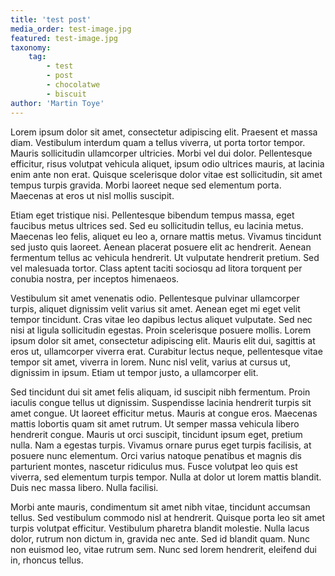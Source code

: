 ```yaml
---
title: 'test post'
media_order: test-image.jpg
featured: test-image.jpg
taxonomy:
    tag:
        - test
        - post
        - chocolatwe
        - biscuit
author: 'Martin Toye'
---
```


Lorem ipsum dolor sit amet, consectetur adipiscing elit. Praesent et massa diam. Vestibulum interdum quam a tellus viverra, ut porta tortor tempor. Mauris sollicitudin ullamcorper ultricies. Morbi vel dui dolor. Pellentesque efficitur, risus volutpat vehicula aliquet, ipsum odio ultrices mauris, at lacinia enim ante non erat. Quisque scelerisque dolor vitae est sollicitudin, sit amet tempus turpis gravida. Morbi laoreet neque sed elementum porta. Maecenas at eros ut nisl mollis suscipit.

Etiam eget tristique nisi. Pellentesque bibendum tempus massa, eget faucibus metus ultrices sed. Sed eu sollicitudin tellus, eu lacinia metus. Maecenas leo felis, aliquet eu leo a, ornare mattis metus. Vivamus tincidunt sed justo quis laoreet. Aenean placerat posuere elit ac hendrerit. Aenean fermentum tellus ac vehicula hendrerit. Ut vulputate hendrerit pretium. Sed vel malesuada tortor. Class aptent taciti sociosqu ad litora torquent per conubia nostra, per inceptos himenaeos.

Vestibulum sit amet venenatis odio. Pellentesque pulvinar ullamcorper turpis, aliquet dignissim velit varius sit amet. Aenean eget mi eget velit tempor tincidunt. Cras vitae leo dapibus lectus aliquet vulputate. Sed nec nisi at ligula sollicitudin egestas. Proin scelerisque posuere mollis. Lorem ipsum dolor sit amet, consectetur adipiscing elit. Mauris elit dui, sagittis at eros ut, ullamcorper viverra erat. Curabitur lectus neque, pellentesque vitae tempor sit amet, viverra in lorem. Nunc nisl velit, varius at cursus ut, dignissim in ipsum. Etiam ut tempor justo, a ullamcorper elit.

Sed tincidunt dui sit amet felis aliquam, id suscipit nibh fermentum. Proin iaculis congue tellus ut dignissim. Suspendisse lacinia hendrerit turpis sit amet congue. Ut laoreet efficitur metus. Mauris at congue eros. Maecenas mattis lobortis quam sit amet rutrum. Ut semper massa vehicula libero hendrerit congue. Mauris ut orci suscipit, tincidunt ipsum eget, pretium nulla. Nam a egestas turpis. Vivamus ornare purus eget turpis facilisis, at posuere nunc elementum. Orci varius natoque penatibus et magnis dis parturient montes, nascetur ridiculus mus. Fusce volutpat leo quis est viverra, sed elementum turpis tempor. Nulla at dolor ut lorem mattis blandit. Duis nec massa libero. Nulla facilisi.

Morbi ante mauris, condimentum sit amet nibh vitae, tincidunt accumsan tellus. Sed vestibulum commodo nisl at hendrerit. Quisque porta leo sit amet turpis volutpat efficitur. Vestibulum pharetra blandit molestie. Nulla lacus dolor, rutrum non dictum in, gravida nec ante. Sed id blandit quam. Nunc non euismod leo, vitae rutrum sem. Nunc sed lorem hendrerit, eleifend dui in, rhoncus tellus.
